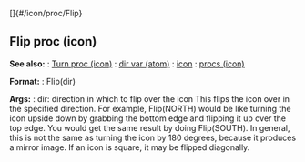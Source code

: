 []{#/icon/proc/Flip}
## Flip proc (icon)
**See also:**
:   [Turn proc (icon)](#/icon/proc/Turn)
:   [dir var (atom)](#/atom/var/dir)
:   [icon](#/icon)
:   [procs (icon)](#/icon/proc)
<!-- -->
**Format:**
:   Flip(dir)
<!-- -->
**Args:**
:   dir: direction in which to flip over the icon
This flips the icon over in the specified direction. For example,
Flip(NORTH) would be like turning the icon upside down by grabbing the
bottom edge and flipping it up over the top edge. You would get the same
result by doing Flip(SOUTH). In general, this is not the same as turning
the icon by 180 degrees, because it produces a mirror image.
If an icon is square, it may be flipped diagonally.